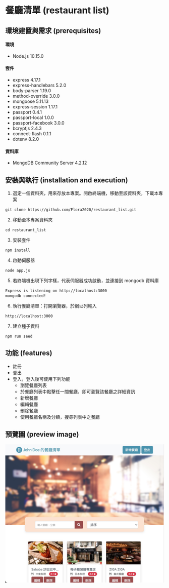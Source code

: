 # 餐廳清單 (restaurant list)

## 環境建置與需求 (prerequisites)
#### 環境
- Node.js 10.15.0

#### 套件
- express 4.17.1
- express-handlebars 5.2.0
- body-parser 1.19.0
- method-override 3.0.0
- mongoose 5.11.13
- express-session 1.17.1
- passport 0.4.1
- passport-local 1.0.0
- passport-facebook 3.0.0
- bcryptjs 2.4.3
- connect-flash 0.1.1
- dotenv 8.2.0

#### 資料庫
- MongoDB Community Server 4.2.12

## 安裝與執行 (installation and execution)
1. 選定一個資料夾，用來存放本專案。開啟終端機，移動至該資料夾，下載本專案
```
git clone https://github.com/Flora2020/restaurant_list.git
```
2. 移動至本專案資料夾
```
cd restaurant_list
```
3. 安裝套件
```
npm install
```
4. 啟動伺服器
```
node app.js
```
5. 若終端機出現下列字樣，代表伺服器成功啟動，並連接到 mongodb 資料庫
```
Express is listening on http://localhost:3000
mongodb connected!
```
6. 執行餐廳清單：打開瀏覽器，於網址列輸入
```
http://localhost:3000
```
7. 建立種子資料
```
npm run seed
```

## 功能 (features)
- 註冊
- 登出
- 登入，登入後可使用下列功能
  - 瀏覽餐廳列表
  - 於餐廳列表中點擊任一間餐廳，即可瀏覽該餐廳之詳細資訊
  - 新增餐廳
  - 編輯餐廳
  - 刪除餐廳
  - 使用餐廳名稱及分類，搜尋列表中之餐廳

## 預覽圖 (preview image)
![This is a preview image.](https://github.com/Flora2020/images/blob/main/restaurant_login.jpg?raw=true "This is a preview image.")
